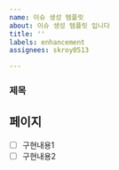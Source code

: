 ```yaml
---
name: 이슈 생성 템플릿
about: 이슈 생성 템플릿 입니다
title: ''
labels: enhancement
assignees: skroy0513

---
```


### 제목
## 페이지
- [ ] 구현내용1
- [ ] 구현내용2
